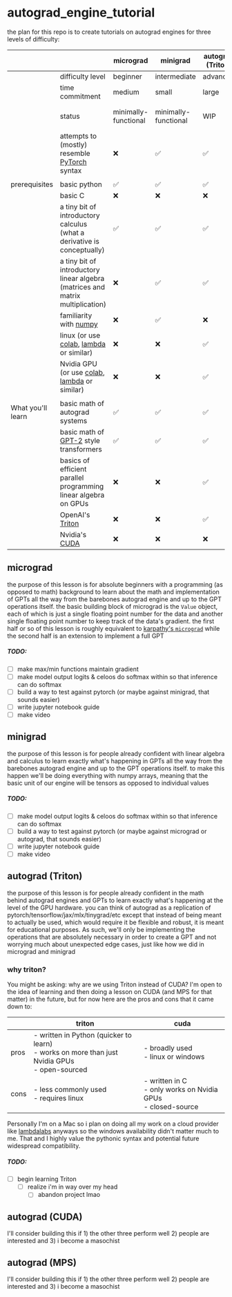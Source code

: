 # autograd_engine_tutorial
the plan for this repo is to create tutorials on autograd engines for three levels of difficulty:

|                   |                                                                                                                                                                    | micrograd            | minigrad             | autograd<br>(Triton) | autograd<br>(CUDA)     |
| ----------------- | ------------------------------------------------------------------------------------------------------------------------------------------------------------------ | -------------------- | -------------------- | ----------------- | ---------------------- |
|                   | difficulty level                                                                                                                                                   | beginner             | intermediate         | advanced          | advanced               |
|                   | time commitment                                                                                                                                                    | medium               | small                | large             | large                  |
|                   | status                                                                                                                                                             | minimally-functional | minimally-functional | WIP               | might not even make it |
|                   | attempts to (mostly) resemble [PyTorch](https://pytorch.org) syntax                                                                                                | ❌                    | ✅                    | ✅                 | TBD                    |
|                   |                                                                                                                                                                    |                      |                      |                   |                        |
| prerequisites     | basic python                                                                                                                                                       | ✅                    | ✅                    | ✅                 | ❌                      |
|                   | basic C                                                                                                                                                            | ❌                    | ❌                    | ❌                 | ✅                      |
|                   | a tiny bit of introductory calculus (what a derivative is conceptually)                                                                                            | ✅                    | ✅                    | ✅                 | ✅                      |
|                   | a tiny bit of introductory linear algebra (matrices and matrix multiplication)                                                                                     | ❌                    | ✅                    | ✅                 | ✅                      |
|                   | familiarity with [numpy](https://numpy.org)                                                                                                                        | ❌                    | ✅                    | ❌                 | ❌                      |
|                   | linux (or use [colab](https://colab.research.google.com), [lambda](https://lambdalabs.com) or similar)                                                             | ❌                    | ❌                    | ✅                 | ❌                      |
|                   | Nvidia GPU (or use [colab](https://colab.research.google.com), [lambda](https://lambdalabs.com) or similar)                                                        | ❌                    | ❌                    | ✅                 | ✅                      |
|                   |                                                                                                                                                                    |                      |                      |                   |                        |
| What you'll learn | basic math of autograd systems                                                                                                                                     | ✅                    | ✅                    | ✅                 | ✅                      |
|                   | basic math of [GPT-2](https://en.wikipedia.org/wiki/GPT-2#:~:text=Generative%20Pre%2Dtrained%20Transformer%202,of%208%20million%20web%20pages.) style transformers | ✅                    | ✅                    | ✅                 | ✅                      |
|                   | basics of efficient parallel programming linear algebra on GPUs                                                                                                    | ❌                    | ❌                    | ✅                 | ✅                      |
|                   | OpenAI's [Triton](https://triton-lang.org/main/index.html)                                                                                                         | ❌                    | ❌                    | ✅                 | ❌                      |
|                   | Nvidia's [CUDA](https://developer.nvidia.com/cuda-downloads?target_os=Linux&target_arch=x86_64&Distribution=Ubuntu&target_version=24.04&target_type=deb_local)     | ❌                    | ❌                    | ❌                 | ✅                      |

## micrograd
the purpose of this lesson is for absolute beginners with a programming (as opposed to math) background to learn about the math and implementation of GPTs all the way from the barebones autograd engine and up to the GPT operations itself. the basic building block of micrograd is the `Value` object, each of which is just a single floating point number for the data and another single floating point number to keep track of the data's gradient. the first half or so of this lesson is roughly equivalent to [karpathy's `micrograd`](https://youtu.be/VMj-3S1tku0?si=FM0qtfV-cvXr2kDJ) while the second half is an extension to implement a full GPT
##### TODO:
- [ ] make max/min functions maintain gradient
- [ ] make model output logits & celoos do softmax within so that inference can do softmax
- [ ] build a way to test against pytorch (or maybe against minigrad, that sounds easier)
- [ ] write jupyter notebook guide
- [ ] make video

## minigrad
the purpose of this lesson is for people already confident with linear algebra and calculus to learn exactly what's happening in GPTs all the way from the barebones autograd engine and up to the GPT operations itself. to make this happen we'll be doing everything with numpy arrays, meaning that the basic unit of our engine will be tensors as opposed to individual values
##### TODO:
- [ ] make model output logits & celoos do softmax within so that inference can do softmax
- [ ] build a way to test against pytorch (or maybe against micrograd or autograd, that sounds easier)
- [ ] write jupyter notebook guide
- [ ] make video

## autograd (Triton)
the purpose of this lesson is for people already confident in the math behind autograd engines and GPTs to learn exactly what's happening at the level of the GPU hardware. you can think of autograd as a replication of pytorch/tensorflow/jax/mlx/tinygrad/etc except that instead of being meant to actually be used, which would require it be flexible and robust, it is meant for educational purposes. As such, we'll only be implementing the operations that are absolutely necessary in order to create a GPT and not worrying much about unexpected edge cases, just like how we did in micrograd and minigrad

### why triton?
You might be asking: why are we using Triton instead of CUDA? I'm open to the idea of learning and then doing a lesson on CUDA (and MPS for that matter) in the future, but for now here are the pros and cons that it came down to:

|      | triton                                                                                            | cuda                                                             |
| ---- | ------------------------------------------------------------------------------------------------- | ---------------------------------------------------------------- |
| pros | - written in Python (quicker to learn)<br>- works on more than just Nvidia GPUs<br>- open-sourced | - broadly used<br>- linux or windows                             |
| cons | - less commonly used<br>- requires linux                                                          | - written in C<br>- only works on Nvidia GPUs<br>- closed-source |

Personally I'm on a Mac so i plan on doing all my work on a cloud provider like [lambdalabs](https://lambdalabs.com) anyways so the windows availability didn't matter much to me. That and I highly value the pythonic syntax and potential future widespread compatibility. 

##### TODO:
- [ ] begin learning Triton
	- [ ] realize i'm in way over my head
		- [ ] abandon project lmao

## autograd (CUDA)
I'll consider building this if 1) the other three perform well 2) people are interested and 3) i become a masochist

## autograd (MPS)
I'll consider building this if 1) the other three perform well 2) people are interested and 3) i become a masochist

